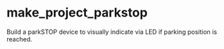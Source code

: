# make_project_parkstop
Build a parkSTOP device to visually indicate via LED if parking position is reached.
